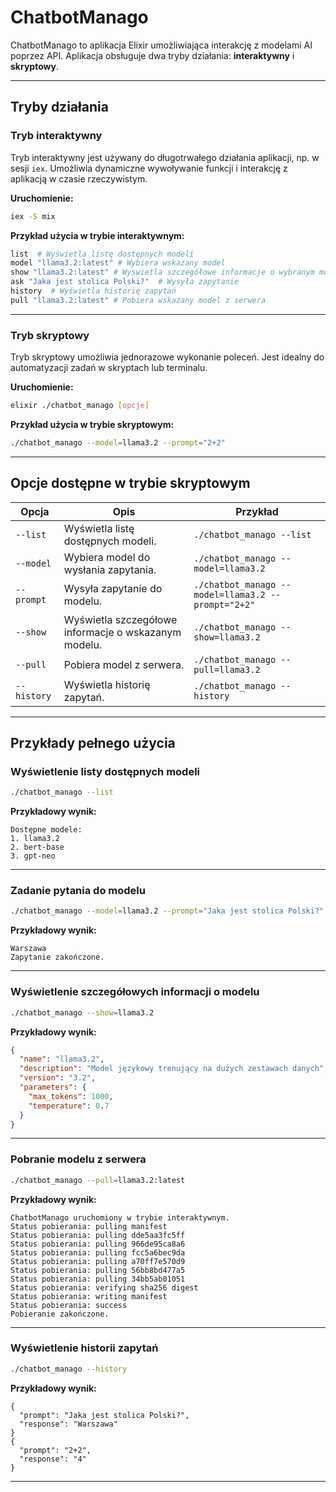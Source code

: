 # ChatbotManago

ChatbotManago to aplikacja Elixir umożliwiająca interakcję z modelami AI poprzez API. Aplikacja obsługuje dwa tryby działania: **interaktywny** i **skryptowy**.

---

## Tryby działania

### Tryb interaktywny
Tryb interaktywny jest używany do długotrwałego działania aplikacji, np. w sesji `iex`. Umożliwia dynamiczne wywoływanie funkcji i interakcję z aplikacją w czasie rzeczywistym.

**Uruchomienie:**
```bash
iex -S mix
```

**Przykład użycia w trybie interaktywnym:**
```elixir
list  # Wyświetla listę dostępnych modeli
model "llama3.2:latest" # Wybiera wskazany model
show "llama3.2:latest" # Wyswietla szczegółowe informacje o wybranym modelu
ask "Jaka jest stolica Polski?"  # Wysyła zapytanie
history  # Wyświetla historię zapytań
pull "llama3.2:latest" # Pobiera wskazany model z serwera
```

---

### Tryb skryptowy
Tryb skryptowy umożliwia jednorazowe wykonanie poleceń. Jest idealny do automatyzacji zadań w skryptach lub terminalu.

**Uruchomienie:**
```bash
elixir ./chatbot_manago [opcje]
```

**Przykład użycia w trybie skryptowym:**
```bash
./chatbot_manago --model=llama3.2 --prompt="2+2"
```

---

## Opcje dostępne w trybie skryptowym

| Opcja          | Opis                                                       | Przykład                                              |
|-----------------|-----------------------------------------------------------|------------------------------------------------------|
| `--list`       | Wyświetla listę dostępnych modeli.                         | `./chatbot_manago --list`                           |
| `--model`      | Wybiera model do wysłania zapytania.                       | `./chatbot_manago --model=llama3.2`                 |
| `--prompt`     | Wysyła zapytanie do modelu.                                | `./chatbot_manago --model=llama3.2 --prompt="2+2"`  |
| `--show`       | Wyświetla szczegółowe informacje o wskazanym modelu.       | `./chatbot_manago --show=llama3.2`                  |
| `--pull`       | Pobiera model z serwera.                                   | `./chatbot_manago --pull=llama3.2`                  |
| `--history`    | Wyświetla historię zapytań.                                | `./chatbot_manago --history`                        |

---

## Przykłady pełnego użycia

### Wyświetlenie listy dostępnych modeli
```bash
./chatbot_manago --list
```
**Przykładowy wynik:**
```
Dostępne modele:
1. llama3.2
2. bert-base
3. gpt-neo
```

---

### Zadanie pytania do modelu
```bash
./chatbot_manago --model=llama3.2 --prompt="Jaka jest stolica Polski?"
```
**Przykładowy wynik:**
```
Warszawa
Zapytanie zakończone.
```

---

### Wyświetlenie szczegółowych informacji o modelu
```bash
./chatbot_manago --show=llama3.2
```
**Przykładowy wynik:**
```json
{
  "name": "llama3.2",
  "description": "Model językowy trenujący na dużych zestawach danych",
  "version": "3.2",
  "parameters": {
    "max_tokens": 1000,
    "temperature": 0.7
  }
}
```

---

### Pobranie modelu z serwera
```bash
./chatbot_manago --pull=llama3.2:latest
```
**Przykładowy wynik:**
```
ChatbotManago uruchomiony w trybie interaktywnym.
Status pobierania: pulling manifest
Status pobierania: pulling dde5aa3fc5ff
Status pobierania: pulling 966de95ca8a6
Status pobierania: pulling fcc5a6bec9da
Status pobierania: pulling a70ff7e570d9
Status pobierania: pulling 56bb8bd477a5
Status pobierania: pulling 34bb5ab01051
Status pobierania: verifying sha256 digest
Status pobierania: writing manifest
Status pobierania: success
Pobieranie zakończone.
```

---

### Wyświetlenie historii zapytań
```bash
./chatbot_manago --history
```
**Przykładowy wynik:**
```
{
  "prompt": "Jaka jest stolica Polski?",
  "response": "Warszawa"
}
{
  "prompt": "2+2",
  "response": "4"
}
```

---

